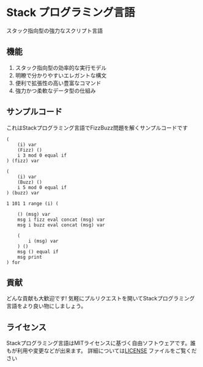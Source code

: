 # Stack プログラミング言語
スタック指向型の強力なスクリプト言語

## 機能

1. スタック指向型の効率的な実行モデル
2. 明瞭で分かりやすいエレガントな構文
3. 便利で拡張性の高い豊富なコマンド
4. 強力かつ柔軟なデータ型の仕組み

## サンプルコード
これはStackプログラミング言語でFizzBuzz問題を解くサンプルコードです
```stack
(
    (i) var 
    (Fizz) () 
    i 3 mod 0 equal if
) (fizz) var

(
    (i) var 
    (Buzz) () 
    i 5 mod 0 equal if
) (buzz) var

1 101 1 range (i) (

    () (msg) var
    msg i fizz eval concat (msg) var
    msg i buzz eval concat (msg) var

    (
        i (msg) var
    ) ()
    msg () equal if
    msg print
) for
```            

## 貢献
どんな貢献も大歓迎です! 気軽にプルリクエストを開いてStackプログラミング言語をより良い物にしましょう。

## ライセンス
Stackプログラミング言語はMITライセンスに基づく自由ソフトウェアです。誰もが利用や変更などが出来ます。 詳細については[LICENSE](LICENSE) ファイルをご覧ください
